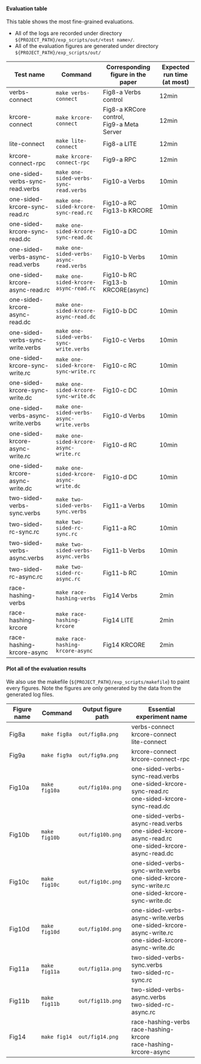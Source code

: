 #### Evaluation table

This table shows the most fine-grained evaluations. 

- All of the logs are recorded under directory `${PROJECT_PATH}/exp_scripts/out/<test name>/`.
- All of the evaluation figures are generated under directory `${PROJECT_PATH}/exp_scripts/out/`

| Test name                         | Command                                  | Corresponding figure in the paper               | Expected run time (at most) |
| --------------------------------- | ---------------------------------------- | ----------------------------------------------- | --------------------------- |
| verbs-connect                     | `make verbs-connect`                     | Fig8-a Verbs control                            | 12min                       |
| krcore-connect                    | `make krcore-connect`                    | Fig8-a KRCore control, <br />Fig9-a Meta Server | 12min                       |
| lite-connect                      | `make lite-connect`                      | Fig8-a LITE                                     | 12min                       |
| krcore-connect-rpc                | `make krcore-connect-rpc`                | Fig9-a RPC                                      | 12min                       |
| one-sided-verbs-sync-read.verbs   | `make one-sided-verbs-sync-read.verbs`   | Fig10-a Verbs                                   | 10min                       |
| one-sided-krcore-sync-read.rc     | `make one-sided-krcore-sync-read.rc`     | Fig10-a RC<br />Fig13-b KRCORE                  | 10min                       |
| one-sided-krcore-sync-read.dc     | `make one-sided-krcore-sync-read.dc`     | Fig10-a DC                                      | 10min                       |
| one-sided-verbs-async-read.verbs  | `make one-sided-verbs-async-read.verbs`  | Fig10-b Verbs                                   | 10min                       |
| one-sided-krcore-async-read.rc    | `make one-sided-krcore-async-read.rc`    | Fig10-b RC<br />Fig13-b KRCORE(async)           | 10min                       |
| one-sided-krcore-async-read.dc    | `make one-sided-krcore-async-read.dc`    | Fig10-b DC                                      | 10min                       |
| one-sided-verbs-sync-write.verbs  | `make one-sided-verbs-sync-write.verbs`  | Fig10-c Verbs                                   | 10min                       |
| one-sided-krcore-sync-write.rc    | `make one-sided-krcore-sync-write.rc`    | Fig10-c RC                                      | 10min                       |
| one-sided-krcore-sync-write.dc    | `make one-sided-krcore-sync-write.dc`    | Fig10-c DC                                      | 10min                       |
| one-sided-verbs-async-write.verbs | `make one-sided-verbs-async-write.verbs` | Fig10-d Verbs                                   | 10min                       |
| one-sided-krcore-async-write.rc   | `make one-sided-krcore-async-write.rc`   | Fig10-d RC                                      | 10min                       |
| one-sided-krcore-async-write.dc   | `make one-sided-krcore-async-write.dc`   | Fig10-d DC                                      | 10min                       |
| two-sided-verbs-sync.verbs        | `make two-sided-verbs-sync.verbs`        | Fig11-a Verbs                                   | 10min                       |
| two-sided-rc-sync.rc              | `make two-sided-rc-sync.rc`              | Fig11-a RC                                      | 10min                       |
| two-sided-verbs-async.verbs       | `make two-sided-verbs-async.verbs`       | Fig11-b Verbs                                   | 10min                       |
| two-sided-rc-async.rc             | `make two-sided-rc-async.rc`             | Fig11-b RC                                      | 10min                       |
| race-hashing-verbs                | `make race-hashing-verbs`                | Fig14 Verbs                                     | 2min                        |
| race-hashing-krcore               | `make race-hashing-krcore`               | Fig14 LITE                                      | 2min                        |
| race-hashing-krcore-async         | `make race-hashing-krcore-async`         | Fig14 KRCORE                                    | 2min                        |

#### Plot all of the evaluation results

We also use the makefile (`${PROJECT_PATH}/exp_scripts/makefile`) to paint every figures.  Note the figures are only generated by the data from the generated log files.

| Figure name | Command       | Output figure path | Essential experiment name                                    |
| ----------- | ------------- | ------------------ | ------------------------------------------------------------ |
| Fig8a       | `make fig8a`  | `out/fig8a.png`    | verbs-connect<br />krcore-connect<br />lite-connect          |
| Fig9a       | `make fig9a`  | `out/fig9a.png`    | krcore-connect<br />krcore-connect-rpc                       |
| Fig10a      | `make fig10a` | `out/fig10a.png`   | one-sided-verbs-sync-read.verbs<br />one-sided-krcore-sync-read.rc<br />one-sided-krcore-sync-read.dc |
| Fig10b      | `make fig10b` | `out/fig10b.png`   | one-sided-verbs-async-read.verbs<br />one-sided-krcore-async-read.rc<br />one-sided-krcore-async-read.dc |
| Fig10c      | `make fig10c` | `out/fig10c.png`   | one-sided-verbs-sync-write.verbs<br />one-sided-krcore-sync-write.rc<br />one-sided-krcore-sync-write.dc |
| Fig10d      | `make fig10d` | `out/fig10d.png`   | one-sided-verbs-async-write.verbs<br />one-sided-krcore-async-write.rc<br />one-sided-krcore-async-write.dc |
| Fig11a      | `make fig11a` | `out/fig11a.png`   | two-sided-verbs-sync.verbs<br />two-sided-rc-sync.rc         |
| Fig11b      | `make fig11b` | `out/fig11b.png`   | two-sided-verbs-async.verbs<br />two-sided-rc-async.rc       |
| Fig14       | `make fig14`  | `out/fig14.png`    | race-hashing-verbs<br />race-hashing-krcore<br />race-hashing-krcore-async |

